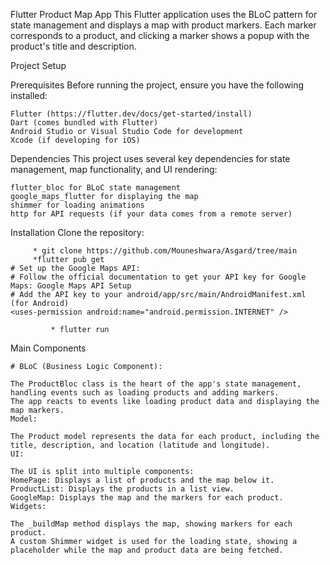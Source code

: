 Flutter Product Map App
This Flutter application uses the BLoC pattern for state management and displays a map with product markers. Each marker corresponds to a product, and clicking a marker shows a popup with the product's title and description.


Project Setup

Prerequisites
Before running the project, ensure you have the following installed:

    Flutter (https://flutter.dev/docs/get-started/install)
    Dart (comes bundled with Flutter)
    Android Studio or Visual Studio Code for development
    Xcode (if developing for iOS)

Dependencies
This project uses several key dependencies for state management, map functionality, and UI rendering:

    flutter_bloc for BLoC state management
    google_maps_flutter for displaying the map
    shimmer for loading animations
    http for API requests (if your data comes from a remote server)

Installation
Clone the repository:

         * git clone https://github.com/Mouneshwara/Asgard/tree/main
         *flutter pub get
    # Set up the Google Maps API:
    # Follow the official documentation to get your API key for Google Maps: Google Maps API Setup
    # Add the API key to your android/app/src/main/AndroidManifest.xml (for Android) 
    <uses-permission android:name="android.permission.INTERNET" />

             * flutter run
Main Components

    # BLoC (Business Logic Component):
    
    The ProductBloc class is the heart of the app's state management, handling events such as loading products and adding markers.
    The app reacts to events like loading product data and displaying the map markers.
    Model:
    
    The Product model represents the data for each product, including the title, description, and location (latitude and longitude).
    UI:
    
    The UI is split into multiple components:
    HomePage: Displays a list of products and the map below it.
    ProductList: Displays the products in a list view.
    GoogleMap: Displays the map and the markers for each product.
    Widgets:
    
    The _buildMap method displays the map, showing markers for each product.
    A custom Shimmer widget is used for the loading state, showing a placeholder while the map and product data are being fetched.
